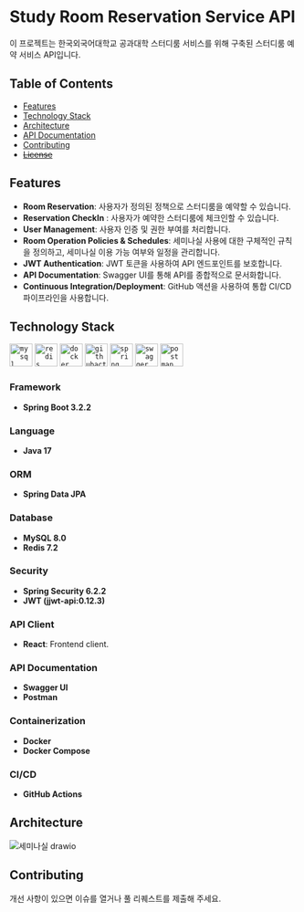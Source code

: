 # Study Room Reservation Service API
이 프로젝트는 한국외국어대학교 공과대학 스터디룸 서비스를 위해 구축된 스터디룸 예약 서비스 API입니다.

## Table of Contents
- [Features](#features)
- [Technology Stack](#technology-stack)
- [Architecture](#architecture)
- [API Documentation](#api-documentation)
- [Contributing](#contributing)
- ~~[License](#license)~~

## Features
- **Room Reservation**: 사용자가 정의된 정책으로 스터디룸을 예약할 수 있습니다.
- **Reservation CheckIn** : 사용자가 예약한 스터디룸에 체크인할 수 있습니다.
- **User Management**: 사용자 인증 및 권한 부여를 처리합니다.
- **Room Operation Policies & Schedules**: 세미나실 사용에 대한 구체적인 규칙을 정의하고, 세미나실 이용 가능 여부와 일정을 관리합니다.
- **JWT Authentication**: JWT 토큰을 사용하여 API 엔드포인트를 보호합니다.
- **API Documentation**: Swagger UI를 통해 API를 종합적으로 문서화합니다.
- **Continuous Integration/Deployment**: GitHub 액션을 사용하여 통합 CI/CD 파이프라인을 사용합니다.

## Technology Stack
<code><img title="Mysql" alt="mysql" width="40px"
src="https://cdn.jsdelivr.net/gh/devicons/devicon/icons/mysql/mysql-original-wordmark.svg" /></code>
<code><img title="Redis" alt="redis" width="40px"
src="https://cdn.jsdelivr.net/gh/devicons/devicon@latest/icons/redis/redis-original-wordmark.svg" /></code>
<code><img title="Docker" alt="docker" width="40px"
src="https://cdn.jsdelivr.net/gh/devicons/devicon@latest/icons/docker/docker-original.svg"/></code>
<code><img title="GithubActions" alt="githubactions" width="40px"
src="https://cdn.jsdelivr.net/gh/devicons/devicon@latest/icons/githubactions/githubactions-original.svg" /></code>
<code><img title="Spring" alt="spring" width="40px"
src="https://cdn.jsdelivr.net/gh/devicons/devicon/icons/spring/spring-original.svg" /></code>
<code><img title="Swagger" alt="swagger" width="40px"
src="https://cdn.jsdelivr.net/gh/devicons/devicon@latest/icons/swagger/swagger-original.svg" /></code>
<code><img title="Postman" alt="postman" width="40px"
src="https://cdn.jsdelivr.net/gh/devicons/devicon@latest/icons/postman/postman-original.svg" /></code>
### Framework
- **Spring Boot 3.2.2**

### Language
- **Java 17**

### ORM
- **Spring Data JPA**

### Database
- **MySQL 8.0**
- **Redis 7.2**  

### Security
- **Spring Security 6.2.2**
- **JWT (jjwt-api:0.12.3)**

### API Client
- **React**: Frontend client.

### API Documentation
- **Swagger UI**
- **Postman**

### Containerization
- **Docker**
- **Docker Compose**

### CI/CD
- **GitHub Actions**  
  

## Architecture
![세미나실 drawio](https://github.com/user-attachments/assets/b199cfad-2a2e-42fa-bec0-151d8c2ed8f1)


## Contributing
개선 사항이 있으면 이슈를 열거나 풀 리퀘스트를 제출해 주세요.
